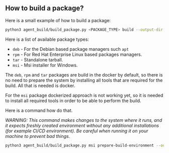 
## How to build a package?


Here is a small example of how to build a package:
```bash
python3 agent_build/build_package.py <PACKAGE_TYPE> build --output-dir <OUTPUT_PATH>
```

Here is a list of available package types:

* `deb` - For the Debian based package managers such `apt`
* `rpm` - For Red Hat Enterprise Linux based packages managers.
* `tar` - Standalone tarball.
* `msi` - Msi installer for Windows.

The `deb`, `rpm` and `tar` packages are build in the docker by default, so there is no need
to prepare the system by installing all tools that are required for the build. All that is needed is docker.

For the `msi` package dockerized approach is not working yet, so it is needed to install all required tools 
in order to be able to perform the build.

Here is a command how do that.

_WARNING: This command makes changes to the system where it runs, and it expects freshly created 
environment without any additional installations (for example CI/CD environment). Be careful when running it 
on your machine to prevent bad things._

```bash
python3 agent_build/build_package.py msi prepare-build-environment --output-dir <OUTPUT_PATH>
```
